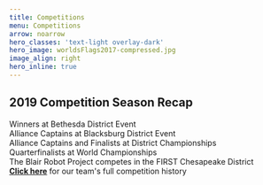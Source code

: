 ```yaml
---
title: Competitions
menu: Competitions
arrow: noarrow
hero_classes: 'text-light overlay-dark'
hero_image: worldsFlags2017-compressed.jpg
image_align: right
hero_inline: true
---
```


## **2019 Competition Season Recap**	
<!--
**[Winners at BET District Event](https://www.thebluealliance.com/event/2019mdbet)**  
**[Alliance Captains at BLA District Event](https://www.thebluealliance.com/event/2019vabla)**  
**[Alliance Captains and Finalists at District Championships](https://www.thebluealliance.com/event/2019chcmp)**  
**[Quarterfinalists at World Championships](https://www.thebluealliance.com/event/2019cmpmi)**  
-->
Winners at Bethesda District Event <br>
Alliance Captains at Blacksburg District Event <br>
Alliance Captains and Finalists at District Championships <br>
Quarterfinalists at World Championships <br>
The Blair Robot Project competes in the FIRST Chesapeake District <br>**[Click here](../../about-us/history/)** for our team's full competition history

